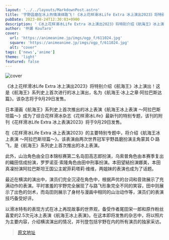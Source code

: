 ```yaml
---
layout: '../../layouts/MarkdownPost.astro'
title: '宇野昌磨在冰上热情演绎路飞！《冰上花样滑冰Life Extra 冰上演出2023》将特别介绍《航海王》冰上演出！'
pubDate: 2023-08-24T12:30:03+0900
description: '《冰上花样滑冰Life Extra 冰上演出2023》将特别介绍《航海王》冰上演出！这是《航海王》系列史上首次进行的冰上演出，名为《航海王·冰上之章·阿拉巴斯达篇》。'
author: '仲瀬 KouTaro'
cover:
  url: 'https://animeanime.jp/imgs/ogp_f/611024.jpg'
  square: 'https://animeanime.jp/imgs/ogp_f/611024.jpg'
  alt: "cover"
tags: ['news','anime']
theme: 'light'
featured: false
---
```

![cover](https://animeanime.jp/imgs/ogp_f/611024.jpg)

《冰上花样滑冰Life Extra 冰上演出2023》将特别介绍《航海王》冰上演出！这是《航海王》系列史上首次进行的冰上演出，名为《航海王·冰上之章·阿拉巴斯达篇》。该杂志将于9月29日发售。

日本漫画《航海王》系列史上首次推出的冰上表演《航海王冰上表演 ～阿拉巴斯坦篇～》成为了综合花样滑冰杂志《花样滑冰Life》最新刊的特别专题，该刊的附刊《花样滑冰Life Extra 冰上表演2023》将于9月29日发售。

在《花样滑冰Life Extra 冰上表演2023》的主要特别专题中，将介绍《航海王冰上表演 ～阿拉巴斯坦篇～》。该表演由两次世界冠军宇野昌磨扮演主角蒙其·D·路飞，是《航海王》系列史上首次推出的冰上表演。

此外，山治角色由全日本锦标赛第二名岛田高志郎扮演，乌索普角色由本赛季复出的織田信成扮演，罗罗诺亚·索隆角色由田中刑事扮演。本田望結扮演娜美，本田真凜扮演阿拉巴斯坦王国公主妮菲莉塔莉·维维，两姐妹的表演也成为了话题。

最近在横滨的演出中，演员们完全沉浸在角色中，根据声优的台词和音效展示了充满动作的表演。平时害羞的宇野完全展现了与路飞形象完全不同的笑容，田中则展示了出色的剑术，而岛田则展示了身材与漫画中相同的山治动作等，演员们的表演技巧备受好评。

以滑冰特有的表现方式在冰上再现故事的世界观，备受作者尾田栄一郎和原作粉丝喜爱的2.5次元冰上表演《航海王冰上表演》。在这本即将发售的杂志中，将以照片为主要内容，介绍横滨演出的情况，并刊登包括宇野在内的所有演员的独家采访。

>[原文地址](https://animeanime.jp/article/2023/08/24/79473.html)  